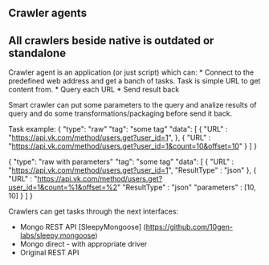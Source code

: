 ## Crawler agents ##

All crawlers beside native is outdated or standalone
----------------------------------------------------

Crawler agent is an application (or just script) which can:
    * Connect to the predefined web address and get a banch of tasks. Task is simple URL to get content from.
    * Query each URL
    * Send result back

Smart crawler can put some parameters to the query and analize results of query and do some transformations/packaging before send it back.

Task example:
{
    "type": "raw"
    "tag":  "some tag"
    "data": [
            {
                "URL" : "https://api.vk.com/method/users.get?user_id=1",
            },
            {
                "URL" : "https://api.vk.com/method/users.get?user_id=1&count=10&offset=10"
            }
            ]
}

{
    "type": "raw with parameters"
    "tag":  "some tag"
    "data": [
            {
                "URL" : "https://api.vk.com/method/users.get?user_id=1",
                "ResultType" : "json"
            },
            {
                "URL" : "https://api.vk.com/method/users.get?user_id=1&count=%1&offset=%2"
                "ResultType" : "json"
                "parameters" : [10, 10]
            }
            ]
}


Crawlers can get tasks through the next interfaces:
* Mongo REST API [SleepyMongoose] (https://github.com/10gen-labs/sleepy.mongoose)
* Mongo direct - with appropriate driver
* Original REST API